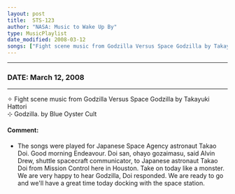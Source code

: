 ```yaml
---
layout: post
title:  STS-123
author: "NASA: Music to Wake Up By"
type: MusicPlaylist
date_modified: 2008-03-12
songs: ["Fight scene music from Godzilla Versus Space Godzilla by Takayuki Hattori", "Godzilla. by Blue Oyster Cult"]
---
```


----
### DATE: March 12, 2008
----
✧ Fight scene music from Godzilla Versus Space Godzilla by Takayuki Hattori  &nbsp;<br />
⊹ Godzilla. by Blue Oyster Cult

#### Comment:
* The songs were played for Japanese Space Agency astronaut  Takao Doi. Good morning Endeavour. Doi san, ohayo gozaimasu, said Alvin Drew, shuttle spacecraft communicator, to Japanese astronaut Takao Doi from Mission Control here in Houston. Take on today like a monster. We are very happy to hear Godzilla, Doi responded. We are ready to go and we'll have a great time today docking with the space station.




<br/>
<center>
	<a target="_blank"
	   href="https://twitter.com/intent/tweet?hashtags=Space,NASA,Playlist,NASAWakeupCalls,SpaceProgram&text={{ page.author}}, '{{ page.songs.first }}' {{ page.title }}, {{ page.date | date: '%B %d, %Y' }}. {{ site.url }}{{ page.url }}&via=nasawakeupcalls"><i class="fab fa-twitter" alt="Tweet this page" style="font-size: 1.3em;"></i></a>
	&nbsp; 	<i class="fas fa-user-astronaut" style="font-size: 1.5em;"></i> &nbsp;
    <a id="custom_amazon_link"
       type="amzn" search="#"
       category="popular music">
    <i class="fab fa-amazon" style="font-size: 1.3em;"></i></a>
</center>

<!-- Randomly resolve an individual entry from a song array -->
<script src="/assets/javascript/seedrandom.min.js"></script>
<script>
  var wake_me_up = ["Fight scene music from Godzilla Versus Space Godzilla by Takayuki Hattori", "Godzilla. by Blue Oyster Cult"];
  var prng = new Math.seedrandom();
  function randomSong() {
    song = wake_me_up[Math.floor(Math.random() * wake_me_up.length)];
    var amazon_link = document.getElementById("custom_amazon_link");
    amazon_link.setAttribute("search", song);
  }
  window.onload = randomSong();
</script>
